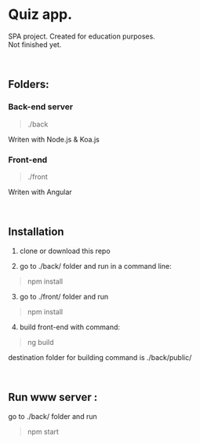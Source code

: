 # Quiz app.

SPA project. Created for education purposes.<br>
Not finished yet.

 <br>

## Folders:

### Back-end server

> ./back

Writen with Node.js & Koa.js


### Front-end
> ./front

Writen with Angular

 <br>

## Installation

1. clone or download this repo

2. go to ./back/ folder and run in a command line:

> npm install

3. go to ./front/ folder and run

> npm install

4. build front-end with command:

> ng build

 destination folder for building command is ./back/public/

 <br>

 ## Run www server :

 go to ./back/ folder and run
 > npm start